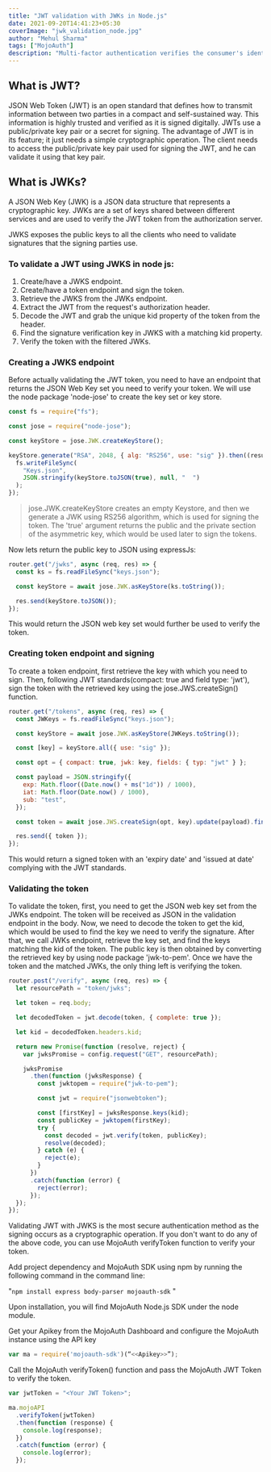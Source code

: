 ```yaml
---
title: "JWT validation with JWKs in Node.js"
date: 2021-09-20T14:41:23+05:30
coverImage: "jwk_validation_node.jpg"
author: "Mehul Sharma"
tags: ["MojoAuth"]
description: "Multi-factor authentication verifies the consumer's identity in multiple steps using different methods. Hence, it provides another layer of security on top of the login credentials."
---
```


## What is JWT?

JSON Web Token (JWT) is an open standard that defines how to transmit information between two parties in a compact and self-sustained way. This information is highly trusted and verified as it is signed digitally. JWTs use a public/private key pair or a secret for signing. The advantage of JWT is in its feature; it just needs a simple cryptographic operation. The client needs to access the public/private key pair used for signing the JWT, and he can validate it using that key pair.

## What is JWKs?

​​A JSON Web Key (JWK) is a JSON data structure that represents a cryptographic key. JWKs are a set of keys shared between different services and are used to verify the JWT token from the authorization server.

JWKS exposes the public keys to all the clients who need to validate signatures that the signing parties use.

### To validate a JWT using JWKS in node js:

1. Create/have a JWKS endpoint.
2. Create/have a token endpoint and sign the token.
3. Retrieve the JWKS from the JWKs endpoint.
4. Extract the JWT from the request's authorization header.
5. Decode the JWT and grab the unique kid property of the token from the header.
6. Find the signature verification key in JWKS with a matching kid property.
7. Verify the token with the filtered JWKs.

### Creating a JWKS endpoint

Before actually validating the JWT token, you need to have an endpoint that returns the JSON Web Key set you need to verify your token. We will use the node package 'node-jose' to create the key set or key store.

```js
const fs = require("fs");

const jose = require("node-jose");

const keyStore = jose.JWK.createKeyStore();

keyStore.generate("RSA", 2048, { alg: "RS256", use: "sig" }).then((result) => {
  fs.writeFileSync(
    "Keys.json",
    JSON.stringify(keyStore.toJSON(true), null, "  ")
  );
});
```

> jose.JWK.createKeyStore creates an empty Keystore, and then we generate a JWK using RS256 algorithm, which is used for signing the token.
> The 'true' argument returns the public and the private section of the asymmetric key, which would be used later to sign the tokens.

Now lets return the public key to JSON using expressJs:

```js
router.get("/jwks", async (req, res) => {
  const ks = fs.readFileSync("keys.json");

  const keyStore = await jose.JWK.asKeyStore(ks.toString());

  res.send(keyStore.toJSON());
});
```

This would return the JSON web key set would further be used to verify the token.

### Creating token endpoint and signing

To create a token endpoint, first retrieve the key with which you need to sign. Then, following JWT standards(compact: true and field type: 'jwt'), sign the token with the retrieved key using the jose.JWS.createSign() function.

```js
router.get("/tokens", async (req, res) => {
  const JWKeys = fs.readFileSync("keys.json");

  const keyStore = await jose.JWK.asKeyStore(JWKeys.toString());

  const [key] = keyStore.all({ use: "sig" });

  const opt = { compact: true, jwk: key, fields: { typ: "jwt" } };

  const payload = JSON.stringify({
    exp: Math.floor((Date.now() + ms("1d")) / 1000),
    iat: Math.floor(Date.now() / 1000),
    sub: "test",
  });

  const token = await jose.JWS.createSign(opt, key).update(payload).final();

  res.send({ token });
});
```

This would return a signed token with an 'expiry date' and 'issued at date' complying with the JWT standards.

### Validating the token

To validate the token, first, you need to get the JSON web key set from the JWKs endpoint. The token will be received as JSON in the validation endpoint in the body. Now, we need to decode the token to get the kid, which would be used to find the key we need to verify the signature. After that, we call JWKs endpoint, retrieve the key set, and find the keys matching the kid of the token. The public key is then obtained by converting the retrieved key by using node package 'jwk-to-pem'. Once we have the token and the matched JWKs, the only thing left is verifying the token.

```js
router.post("/verify", async (req, res) => {
  let resourcePath = "token/jwks";

  let token = req.body;

  let decodedToken = jwt.decode(token, { complete: true });

  let kid = decodedToken.headers.kid;

  return new Promise(function (resolve, reject) {
    var jwksPromise = config.request("GET", resourcePath);

    jwksPromise
      .then(function (jwksResponse) {
        const jwktopem = require("jwk-to-pem");

        const jwt = require("jsonwebtoken");

        const [firstKey] = jwksResponse.keys(kid);
        const publicKey = jwktopem(firstKey);
        try {
          const decoded = jwt.verify(token, publicKey);
          resolve(decoded);
        } catch (e) {
          reject(e);
        }
      })
      .catch(function (error) {
        reject(error);
      });
  });
});
```

Validating JWT with JWKS is the most secure authentication method as the signing occurs as a cryptographic operation. If you don't want to do any of the above code, you can use MojoAuth verifyToken function to verify your token.

Add project dependency and MojoAuth SDK using npm by running the following command in the command line:

"`npm install express body-parser mojoauth-sdk` "

Upon installation, you will find MojoAuth Node.js SDK under the node module.

Get your Apikey from the MojoAuth Dashboard and configure the MojoAuth instance using the API key

```js
var ma = require('mojoauth-sdk')(“<<Apikey>>”);
```

Call the MojoAuth verifyToken() function and pass the MojoAuth JWT Token to verify the token.

```js
var jwtToken = "<Your JWT Token>";

ma.mojoAPI
  .verifyToken(jwtToken)
  .then(function (response) {
    console.log(response);
  })
  .catch(function (error) {
    console.log(error);
  });
```
